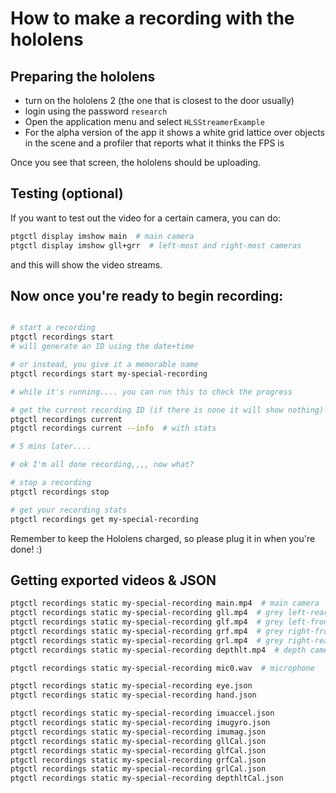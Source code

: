 # How to make a recording with the hololens

## Preparing the hololens

 - turn on the hololens 2 (the one that is closest to the door usually)
 - login using the password `research`
 - Open the application menu and select `HLSStreamerExample`
 - For the alpha version of the app it shows a white grid lattice over objects in the scene and a 
   profiler that reports what it thinks the FPS is

Once you see that screen, the hololens should be uploading.

## Testing (optional)
If you want to test out the video for a certain camera, you can do:
```bash
ptgctl display imshow main  # main camera
ptgctl display imshow gll+grr  # left-most and right-most cameras
```
and this will show the video streams.

## **Now once you're ready to begin recording:**

```bash

# start a recording
ptgctl recordings start  
# will generate an ID using the date+time

# or instead, you give it a memorable name
ptgctl recordings start my-special-recording

# while it's running.... you can run this to check the progress

# get the current recording ID (if there is none it will show nothing)
ptgctl recordings current
ptgctl recordings current --info  # with stats

# 5 mins later....

# ok I'm all done recording,,,, now what?

# stop a recording
ptgctl recordings stop

# get your recording stats
ptgctl recordings get my-special-recording
```

Remember to keep the Hololens charged, so please plug it in when you're done! :)

## Getting exported videos & JSON

```bash
ptgctl recordings static my-special-recording main.mp4  # main camera
ptgctl recordings static my-special-recording gll.mp4  # grey left-rear camera
ptgctl recordings static my-special-recording glf.mp4  # grey left-front camera
ptgctl recordings static my-special-recording grf.mp4  # grey right-front camera
ptgctl recordings static my-special-recording grl.mp4  # grey right-rear camera
ptgctl recordings static my-special-recording depthlt.mp4  # depth camera

ptgctl recordings static my-special-recording mic0.wav  # microphone

ptgctl recordings static my-special-recording eye.json
ptgctl recordings static my-special-recording hand.json

ptgctl recordings static my-special-recording imuaccel.json
ptgctl recordings static my-special-recording imugyro.json
ptgctl recordings static my-special-recording imumag.json
ptgctl recordings static my-special-recording gllCal.json
ptgctl recordings static my-special-recording glfCal.json
ptgctl recordings static my-special-recording grfCal.json
ptgctl recordings static my-special-recording grlCal.json
ptgctl recordings static my-special-recording depthltCal.json
```

